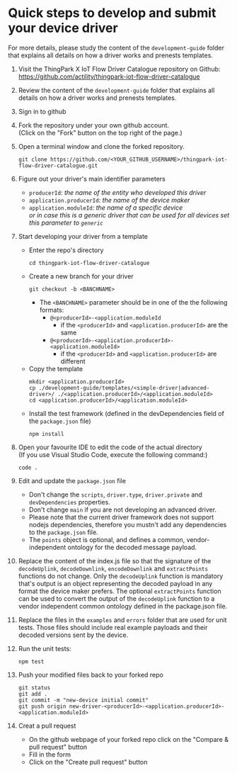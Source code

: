 # Quick steps to develop and submit your device driver

For more details, please study the content of the `development-guide` folder that explains all details on how a driver works and prenests templates.

1. Visit the ThingPark X IoT Flow Driver Catalogue repository on Github:  
   https://github.com/actility/thingpark-iot-flow-driver-catalogue

2. Review the content of the `development-guide` folder that explains all details on how a driver
   works and prenests templates.

3. Sign in to github

4. Fork the repository under your own github account.  
   (Click on the "Fork" button on the top right of the page.)

5. Open a terminal window and clone the forked repository.
    ```
    git clone https://github.com/<YOUR_GITHUB_USERNAME>/thingpark-iot-flow-driver-catalogue.git
    ```
6. Figure out your driver's main identifier parameters
   -  `producerId`: *the name of the entity who developed this driver*
   -  `application.producerId`: *the name of the device maker*
   -  `application.moduleId`: *the name of a specific device*    
      *or in case this is a generic driver that can be used for all devices set this parameter to `generic`*

6. Start developing your driver from a template
    - Enter the repo's directory
      ```
      cd thingpark-iot-flow-driver-catalogue
      ```
    - Create a new branch for your driver  
        ```
        git checkout -b <BANCHNAME>
        ```
        - The `<BANCHNAME>` parameter should be in one of the the following formats:
           - `@<producerId>-<application.moduleId`   
             * if the `<producerId>` and `<application.producerId>` are the same        
           - `@<producerId>-<application.producerId>-<application.moduleId>`    
             * if the `<producerId>` and `<application.producerId>` are different
    - Copy the template
      ```
      mkdir <application.producerId>
      cp ./development-guide/templates/<simple-driver|advanced-driver>/ ./<application.producerId>/<application.moduleId>
      cd <application.producerId>/<application.moduleId>
      ```
    - Install the test framework (defined in the devDependencies field of the `package.json` file)
      ```
      npm install
      ```

7. Open your favourite IDE to edit the code of the actual directory  
   (If you use Visual Studio Code, execute the following command:)
    ```
    code .
    ```

8. Edit and update the `package.json` file
    - Don't change the `scripts`, `driver.type`, `driver.private`
      and `devDependencies` properties.
    - Don't change `main` if you are not developing an advanced driver.
    - Please note that the current driver framework does not support nodejs dependencies, 
      therefore you mustn't add any dependencies to the `package.json` file.
    - The `points` object is optional, and defines a common, vendor-independent ontology 
      for the decoded message payload.

9.  Replace the content of the index.js file so that the signature of the 
`decodeUplink`, `decodeDownlink`, `encodeDownlink` and `extractPoints` functions do not change.
Only the `decodeUplink` function is mandatory that's output is an object representing 
the decoded payload in any format the device maker prefers.
The optional `extractPoints` function can be used to convert the output of the `decodeUplink`
function to a vendor independent common ontology defined in the package.json file.

9. Replace the files in the `examples` and `errors` folder that are used for unit tests.
Those files should include real example payloads and their decoded versions sent by
the device.

10. Run the unit tests:
    ```
    npm test
    ```

11. Push your modified files back to your forked repo
    ```
    git status
    git add .
    git commit -m "new-device initial commit"
    git push origin new-driver-<producerId>-<application.producerId>-<application.moduleId>
    ```

12. Creat a pull request
    - On the github webpage of your forked repo click on the "Compare & pull request" button
    - Fill in the form
    - Click on the "Create pull request" button
